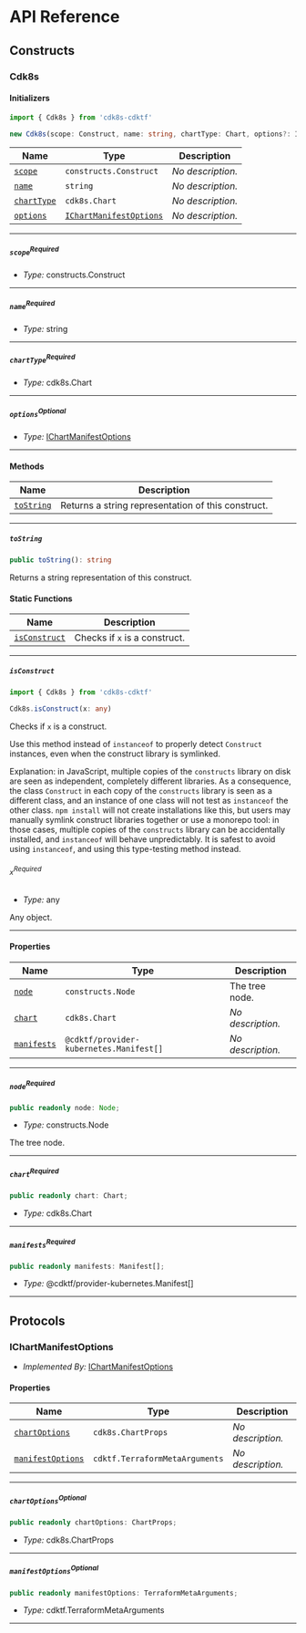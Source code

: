 # API Reference <a name="API Reference" id="api-reference"></a>

## Constructs <a name="Constructs" id="Constructs"></a>

### Cdk8s <a name="Cdk8s" id="cdk8s-cdktf.Cdk8s"></a>

#### Initializers <a name="Initializers" id="cdk8s-cdktf.Cdk8s.Initializer"></a>

```typescript
import { Cdk8s } from 'cdk8s-cdktf'

new Cdk8s(scope: Construct, name: string, chartType: Chart, options?: IChartManifestOptions)
```

| **Name** | **Type** | **Description** |
| --- | --- | --- |
| <code><a href="#cdk8s-cdktf.Cdk8s.Initializer.parameter.scope">scope</a></code> | <code>constructs.Construct</code> | *No description.* |
| <code><a href="#cdk8s-cdktf.Cdk8s.Initializer.parameter.name">name</a></code> | <code>string</code> | *No description.* |
| <code><a href="#cdk8s-cdktf.Cdk8s.Initializer.parameter.chartType">chartType</a></code> | <code>cdk8s.Chart</code> | *No description.* |
| <code><a href="#cdk8s-cdktf.Cdk8s.Initializer.parameter.options">options</a></code> | <code><a href="#cdk8s-cdktf.IChartManifestOptions">IChartManifestOptions</a></code> | *No description.* |

---

##### `scope`<sup>Required</sup> <a name="scope" id="cdk8s-cdktf.Cdk8s.Initializer.parameter.scope"></a>

- *Type:* constructs.Construct

---

##### `name`<sup>Required</sup> <a name="name" id="cdk8s-cdktf.Cdk8s.Initializer.parameter.name"></a>

- *Type:* string

---

##### `chartType`<sup>Required</sup> <a name="chartType" id="cdk8s-cdktf.Cdk8s.Initializer.parameter.chartType"></a>

- *Type:* cdk8s.Chart

---

##### `options`<sup>Optional</sup> <a name="options" id="cdk8s-cdktf.Cdk8s.Initializer.parameter.options"></a>

- *Type:* <a href="#cdk8s-cdktf.IChartManifestOptions">IChartManifestOptions</a>

---

#### Methods <a name="Methods" id="Methods"></a>

| **Name** | **Description** |
| --- | --- |
| <code><a href="#cdk8s-cdktf.Cdk8s.toString">toString</a></code> | Returns a string representation of this construct. |

---

##### `toString` <a name="toString" id="cdk8s-cdktf.Cdk8s.toString"></a>

```typescript
public toString(): string
```

Returns a string representation of this construct.

#### Static Functions <a name="Static Functions" id="Static Functions"></a>

| **Name** | **Description** |
| --- | --- |
| <code><a href="#cdk8s-cdktf.Cdk8s.isConstruct">isConstruct</a></code> | Checks if `x` is a construct. |

---

##### `isConstruct` <a name="isConstruct" id="cdk8s-cdktf.Cdk8s.isConstruct"></a>

```typescript
import { Cdk8s } from 'cdk8s-cdktf'

Cdk8s.isConstruct(x: any)
```

Checks if `x` is a construct.

Use this method instead of `instanceof` to properly detect `Construct`
instances, even when the construct library is symlinked.

Explanation: in JavaScript, multiple copies of the `constructs` library on
disk are seen as independent, completely different libraries. As a
consequence, the class `Construct` in each copy of the `constructs` library
is seen as a different class, and an instance of one class will not test as
`instanceof` the other class. `npm install` will not create installations
like this, but users may manually symlink construct libraries together or
use a monorepo tool: in those cases, multiple copies of the `constructs`
library can be accidentally installed, and `instanceof` will behave
unpredictably. It is safest to avoid using `instanceof`, and using
this type-testing method instead.

###### `x`<sup>Required</sup> <a name="x" id="cdk8s-cdktf.Cdk8s.isConstruct.parameter.x"></a>

- *Type:* any

Any object.

---

#### Properties <a name="Properties" id="Properties"></a>

| **Name** | **Type** | **Description** |
| --- | --- | --- |
| <code><a href="#cdk8s-cdktf.Cdk8s.property.node">node</a></code> | <code>constructs.Node</code> | The tree node. |
| <code><a href="#cdk8s-cdktf.Cdk8s.property.chart">chart</a></code> | <code>cdk8s.Chart</code> | *No description.* |
| <code><a href="#cdk8s-cdktf.Cdk8s.property.manifests">manifests</a></code> | <code>@cdktf/provider-kubernetes.Manifest[]</code> | *No description.* |

---

##### `node`<sup>Required</sup> <a name="node" id="cdk8s-cdktf.Cdk8s.property.node"></a>

```typescript
public readonly node: Node;
```

- *Type:* constructs.Node

The tree node.

---

##### `chart`<sup>Required</sup> <a name="chart" id="cdk8s-cdktf.Cdk8s.property.chart"></a>

```typescript
public readonly chart: Chart;
```

- *Type:* cdk8s.Chart

---

##### `manifests`<sup>Required</sup> <a name="manifests" id="cdk8s-cdktf.Cdk8s.property.manifests"></a>

```typescript
public readonly manifests: Manifest[];
```

- *Type:* @cdktf/provider-kubernetes.Manifest[]

---




## Protocols <a name="Protocols" id="Protocols"></a>

### IChartManifestOptions <a name="IChartManifestOptions" id="cdk8s-cdktf.IChartManifestOptions"></a>

- *Implemented By:* <a href="#cdk8s-cdktf.IChartManifestOptions">IChartManifestOptions</a>


#### Properties <a name="Properties" id="Properties"></a>

| **Name** | **Type** | **Description** |
| --- | --- | --- |
| <code><a href="#cdk8s-cdktf.IChartManifestOptions.property.chartOptions">chartOptions</a></code> | <code>cdk8s.ChartProps</code> | *No description.* |
| <code><a href="#cdk8s-cdktf.IChartManifestOptions.property.manifestOptions">manifestOptions</a></code> | <code>cdktf.TerraformMetaArguments</code> | *No description.* |

---

##### `chartOptions`<sup>Optional</sup> <a name="chartOptions" id="cdk8s-cdktf.IChartManifestOptions.property.chartOptions"></a>

```typescript
public readonly chartOptions: ChartProps;
```

- *Type:* cdk8s.ChartProps

---

##### `manifestOptions`<sup>Optional</sup> <a name="manifestOptions" id="cdk8s-cdktf.IChartManifestOptions.property.manifestOptions"></a>

```typescript
public readonly manifestOptions: TerraformMetaArguments;
```

- *Type:* cdktf.TerraformMetaArguments

---

